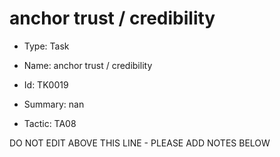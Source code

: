 # anchor trust / credibility

* Type: Task

* Name: anchor trust / credibility

* Id: TK0019

* Summary: nan

* Tactic: TA08

DO NOT EDIT ABOVE THIS LINE - PLEASE ADD NOTES BELOW